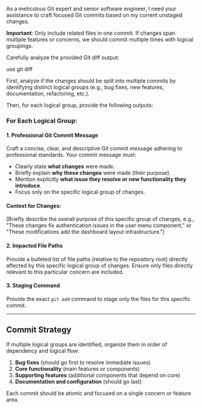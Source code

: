 As a meticulous Git expert and senior software engineer, I need your assistance to craft focused Git commits based on my current unstaged changes.

**Important**: Only include related files in one commit. If changes span multiple features or concerns, we should commit multiple times with logical groupings.

Carefully analyze the provided Git diff output:

<git-diff>
  use git diff
</git-diff>

First, analyze if the changes should be split into multiple commits by identifying distinct logical groups (e.g., bug fixes, new features, documentation, refactoring, etc.).

Then, for each logical group, provide the following outputs:

### For Each Logical Group:

#### 1. Professional Git Commit Message

Craft a concise, clear, and descriptive Git commit message adhering to professional standards. Your commit message must:

* Clearly state **what changes** were made.
* Briefly explain **why these changes** were made (their purpose).
* Mention explicitly **what issue they resolve or new functionality they introduce**.
* Focus only on the specific logical group of changes.

#### Context for Changes:

[Briefly describe the overall purpose of this specific group of changes, e.g., "These changes fix authentication issues in the user menu component," or "These modifications add the dashboard layout infrastructure."]

#### 2. Impacted File Paths

Provide a bulleted list of file paths (relative to the repository root) directly affected by this specific logical group of changes. Ensure only files directly relevant to this particular concern are included.

#### 3. Staging Command

Provide the exact `git add` command to stage only the files for this specific commit.

---

## Commit Strategy

If multiple logical groups are identified, organize them in order of dependency and logical flow:
1. **Bug fixes** (should go first to resolve immediate issues)
2. **Core functionality** (main features or components)
3. **Supporting features** (additional components that depend on core)
4. **Documentation and configuration** (should go last)

Each commit should be atomic and focused on a single concern or feature area.
